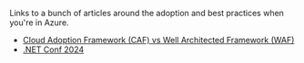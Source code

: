 Links to a bunch of articles around the adoption and best practices when you're in Azure.

- [Cloud Adoption Framework (CAF) vs Well Architected Framework (WAF)](https://www.linkedin.com/pulse/caf-vs-waf-which-framework-use-your-cloud-migration-gregor-wohlfarter-hko0f/)
- [.NET Conf 2024](https://www.youtube.com/playlist?list=PLdo4fOcmZ0oXeSG8BgCVru3zQtw_K4ANY)
